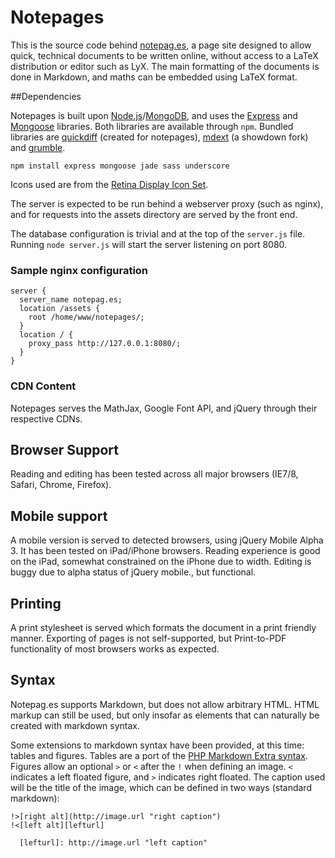 # Notepages

This is the source code behind [notepag.es][0], a page site designed to allow quick, technical documents to be written online, without access to a LaTeX distribution or editor such as LyX. The main formatting of the documents is done in Markdown, and maths can be embedded using LaTeX format.

  [0]: http://notepag.es/introduction

##Dependencies

Notepages is built upon [Node.js][1]/[MongoDB][2], and uses the [Express][3] and [Mongoose][4] libraries. Both libraries are available through `npm`. Bundled libraries are [quickdiff][5] (created for notepages), [mdext][7] (a showdown fork) and [grumble][6].

    npm install express mongoose jade sass underscore
    
Icons used are from the [Retina Display Icon Set](http://blog.twg.ca/2010/11/retina-display-icon-set/).

The server is expected to be run behind a webserver proxy (such as nginx), and for requests into the assets directory are served by the front end.

The database configuration is trivial and at the top of the `server.js` file. Running `node server.js` will start the server listening on port 8080.

  [1]: http://nodejs.org
  [2]: http://www.mongodb.org/
  [3]: https://github.com/visionmedia/express
  [4]: https://github.com/LearnBoost/mongoose
  [5]: https://github.com/c-spencer/quickdiff
  [6]: http://plugins.jquery.com/project/grumble
  [7]: https://github.com/fivesixty/mdext

### Sample nginx configuration

    server {
      server_name notepag.es;
      location /assets {
        root /home/www/notepages/;
      }
      location / {
        proxy_pass http://127.0.0.1:8080/;
      }
    }

### CDN Content

Notepages serves the MathJax, Google Font API, and jQuery through their respective CDNs.

## Browser Support

Reading and editing has been tested across all major browsers (IE7/8, Safari, Chrome, Firefox).

## Mobile support

A mobile version is served to detected browsers, using jQuery Mobile Alpha 3. It has been tested on iPad/iPhone browsers. Reading experience is good on the iPad, somewhat constrained on the iPhone due to width. Editing is buggy due to alpha status of jQuery mobile., but functional.

## Printing

A print stylesheet is served which formats the document in a print friendly manner. Exporting of pages is not self-supported, but Print-to-PDF functionality of most browsers works as expected.

## Syntax

Notepag.es supports Markdown, but does not allow arbitrary HTML. HTML markup can still be used, but only insofar as elements that can naturally be created with markdown syntax.

Some extensions to markdown syntax have been provided, at this time: tables and figures. Tables are a port of the [PHP Markdown Extra syntax][mdextra]. Figures allow an optional `>` or `<` after the `!` when defining an image. `<` indicates a left floated figure, and `>` indicates right floated. The caption used will be the title of the image, which can be defined in two ways (standard markdown):

    !>[right alt](http://image.url "right caption")
    !<[left alt][lefturl]
    
      [lefturl]: http://image.url "left caption"
      
  [mdextra]: http://michelf.com/projects/php-markdown/extra/#table
